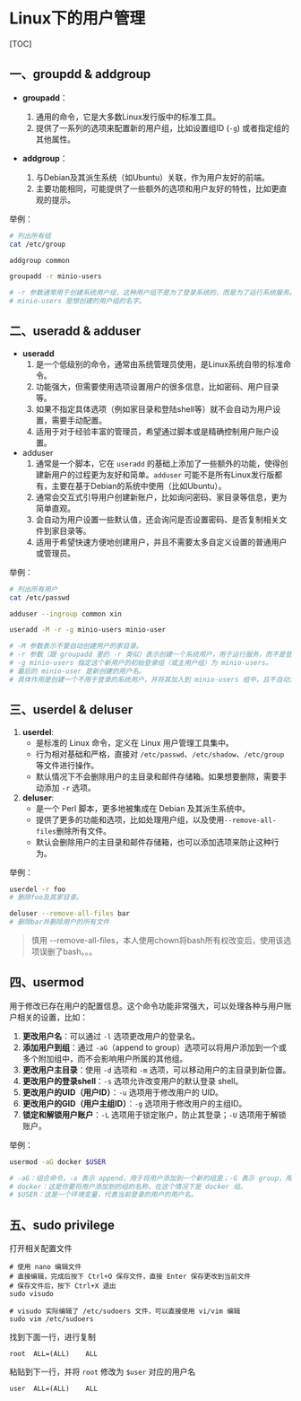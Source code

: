 # Linux下的用户管理

[TOC]

## 一、groupdd & addgroup

-   **groupadd**：
    1.   通用的命令，它是大多数Linux发行版中的标准工具。
    2.   提供了一系列的选项来配置新的用户组，比如设置组ID (`-g`) 或者指定组的其他属性。

-   **addgroup**：
    1.   与Debian及其派生系统（如Ubuntu）关联，作为用户友好的前端。
    2.   主要功能相同，可能提供了一些额外的选项和用户友好的特性，比如更直观的提示。

举例：

```sh
# 列出所有组
cat /etc/group

addgroup common

groupadd -r minio-users

# -r 参数通常用于创建系统用户组，这种用户组不是为了登录系统的，而是为了运行系统服务。
# minio-users 是想创建的用户组的名字。
```

## 二、useradd & adduser

-   **useradd**
    1.   是一个低级别的命令，通常由系统管理员使用，是Linux系统自带的标准命令。
    2.   功能强大，但需要使用选项设置用户的很多信息，比如密码、用户目录等。
    3.   如果不指定具体选项（例如家目录和登陆shell等）就不会自动为用户设置，需要手动配置。
    4.   适用于对于经验丰富的管理员，希望通过脚本或是精确控制用户账户设置。
-   adduser
    1.   通常是一个脚本，它在 `useradd` 的基础上添加了一些额外的功能，使得创建新用户的过程更为友好和简单。`adduser` 可能不是所有Linux发行版都有，主要在基于Debian的系统中使用（比如Ubuntu）。
    2.   通常会交互式引导用户创建新账户，比如询问密码、家目录等信息，更为简单直观。
    3.   会自动为用户设置一些默认值，还会询问是否设置密码、是否复制相关文件到家目录等。
    4.   适用于希望快速方便地创建用户，并且不需要太多自定义设置的普通用户或管理员。

举例：

```sh
# 列出所有用户
cat /etc/passwd

adduser --ingroup common xin

useradd -M -r -g minio-users minio-user

# -M 参数表示不要自动创建用户的家目录。
# -r 参数（跟 groupadd 里的 -r 类似）表示创建一个系统用户，用于运行服务，而不是登录系统。
# -g minio-users 指定这个新用户的初始登录组（或主用户组）为 minio-users。
# 最后的 minio-user 是新创建的用户名。
# 具体作用是创建一个不用于登录的系统用户，并将其加入到 minio-users 组中，且不自动为其创建家目录。
```

## 三、userdel & deluser

1.  **userdel**:
    -   是标准的 Linux 命令，定义在 Linux 用户管理工具集中。
    -   行为相对基础和严格，直接对 `/etc/passwd`、`/etc/shadow`、`/etc/group` 等文件进行操作。
    -   默认情况下不会删除用户的主目录和邮件存储箱。如果想要删除，需要手动添加 `-r` 选项。
2.  **deluser**:
    -   是一个 Perl 脚本，更多地被集成在 Debian 及其派生系统中。
    -   提供了更多的功能和选项，比如处理用户组，以及使用`--remove-all-files`删除所有文件。
    -   默认会删除用户的主目录和邮件存储箱，也可以添加选项来防止这种行为。

举例：

```sh
userdel -r foo
# 删除foo及其家目录。

deluser --remove-all-files bar
# 删除bar并删除用户的所有文件
```

>   慎用 --remove-all-files，本人使用chown将bash所有权改变后，使用该选项误删了bash。。。

## 四、usermod

用于修改已存在用户的配置信息。这个命令功能非常强大，可以处理各种与用户账户相关的设置，比如：

1.  **更改用户名**：可以通过 `-l` 选项更改用户的登录名。
2.  **添加用户到组**：通过 `-aG`（append to group）选项可以将用户添加到一个或多个附加组中，而不会影响用户所属的其他组。
3.  **更改用户主目录**：使用 `-d` 选项和 `-m` 选项，可以移动用户的主目录到新位置。
4.  **更改用户的登录shell**：`-s` 选项允许改变用户的默认登录 shell。
5.  **更改用户的UID（用户ID）**：`-u` 选项用于修改用户的 UID。
6.  **更改用户的GID（用户主组ID）**：`-g` 选项用于修改用户的主组ID。
7.  **锁定和解锁用户账户**：`-L` 选项用于锁定账户，防止其登录；`-U` 选项用于解锁账户。

举例：

```sh
usermod -aG docker $USER

# -aG：组合命令，-a 表示 append，用于将用户添加到一个新的组里；-G 表示 group，用于指定组名。
# docker：这是你要将用户添加到的组的名称，在这个情况下是 docker 组。
# $USER：这是一个环境变量，代表当前登录的用户的用户名。
```

## 五、sudo privilege

打开相关配置文件

```shell
# 使用 nano 编辑文件
# 直接编辑，完成后按下 Ctrl+O 保存文件，直接 Enter 保存更改到当前文件
# 保存文件后，按下 Ctrl+X 退出
sudo visudo

# visudo 实际编辑了 /etc/sudoers 文件，可以直接使用 vi/vim 编辑
sudo vim /etc/sudoers
```

找到下面一行，进行复制

```shell
root  ALL=(ALL)    ALL
```

粘贴到下一行，并将 `root` 修改为 `$user` 对应的用户名

```shell
user  ALL=(ALL)    ALL
```

